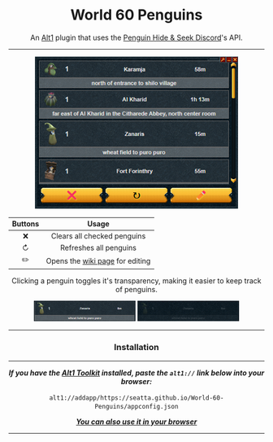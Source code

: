 <div align=center>

# World 60 Penguins

An [Alt1][alt1_url] plugin that uses the [Penguin Hide & Seek Discord][peng_url]'s API.

---

![preview image](doc/images/preview.png)

| Buttons |                  Usage                  |
| :-----: | :-------------------------------------: |
|   ❌    |       Clears all checked penguins       |
|    ↻    |         Refreshes all penguins          |
|   ✏️    | Opens the [wiki page][wiki_url] for editing |

Clicking a penguin toggles it's transparency, making it easier to keep track of penguins.

<img src="doc/images/unchecked.png" alt="unchecked" width="200"/>
<img src="doc/images/checked.png" alt="checked" width="200"/>

---

### Installation

---

**_If you have the [Alt1 Toolkit][alt1_url] installed, paste the `alt1://` link below into your browser:_**

`alt1://addapp/https://seatta.github.io/World-60-Penguins/appconfig.json`

**_[You can also use it in your browser][site_url]_**

---

[alt1_url]: https://runeapps.org/alt1
[site_url]: https://seatta.github.io/World-60-Penguins/
[wiki_url]: https://runescape.wiki/w/Penguin_Hide_and_Seek#Current_World_60_Locations
[peng_url]: https://discord.gg/World60Pengs
